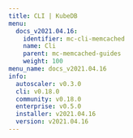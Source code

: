 ```yaml
---
title: CLI | KubeDB
menu:
  docs_v2021.04.16:
    identifier: mc-cli-memcached
    name: Cli
    parent: mc-memcached-guides
    weight: 100
menu_name: docs_v2021.04.16
info:
  autoscaler: v0.3.0
  cli: v0.18.0
  community: v0.18.0
  enterprise: v0.5.0
  installer: v2021.04.16
  version: v2021.04.16
---
```


